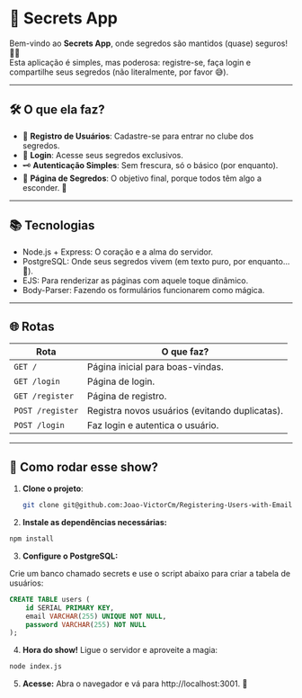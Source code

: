 # 🔐 Secrets App

Bem-vindo ao **Secrets App**, onde segredos são mantidos (quase) seguros! 🕵️‍♂️  
Esta aplicação é simples, mas poderosa: registre-se, faça login e compartilhe seus segredos (não literalmente, por favor 😅).

---

## 🛠 O que ela faz?

- 📩 **Registro de Usuários**: Cadastre-se para entrar no clube dos segredos.  
- 🔑 **Login**: Acesse seus segredos exclusivos.  
- 🗝️ **Autenticação Simples**: Sem frescura, só o básico (por enquanto).  
- 🌟 **Página de Segredos**: O objetivo final, porque todos têm algo a esconder. 👀

---

## 📚 Tecnologias
- Node.js + Express: O coração e a alma do servidor.
- PostgreSQL: Onde seus segredos vivem (em texto puro, por enquanto... 😬).
- EJS: Para renderizar as páginas com aquele toque dinâmico.
- Body-Parser: Fazendo os formulários funcionarem como mágica.

--- 

## 🌐 Rotas
| Rota | O que faz? |
| --- | ---|
| `GET /` | Página inicial para boas-vindas. |
|`GET /login` | Página de login. |
|`GET /register` | Página de registro. |
|`POST /register` | Registra novos usuários (evitando duplicatas). |
|`POST /login` |Faz login e autentica o usuário. |

---

## 🚀 Como rodar esse show?  

1. **Clone o projeto**:
   ```bash
   git clone git@github.com:Joao-VictorCm/Registering-Users-with-Email-and-Password.git

2. **Instale as dependências necessárias:**

```bash
npm install
```

3. **Configure o PostgreSQL:**
   
Crie um banco chamado secrets e use o script abaixo para criar a tabela de usuários:

``` sql
CREATE TABLE users (
    id SERIAL PRIMARY KEY,
    email VARCHAR(255) UNIQUE NOT NULL,
    password VARCHAR(255) NOT NULL
);
```

4. **Hora do show!**
Ligue o servidor e aproveite a magia:

``` bash
node index.js
```

5. **Acesse:**
Abra o navegador e vá para http://localhost:3001. 🎉
